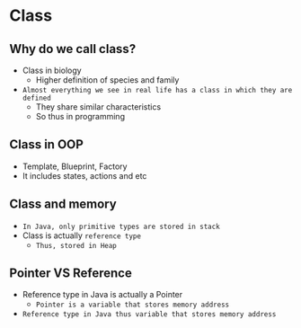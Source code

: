 # Class

## Why do we call class?

- Class in biology
  - Higher definition of species and family
- `Almost everything we see in real life has a class in which they are defined`
  - They share similar characteristics
  - So thus in programming


## Class in OOP
- Template, Blueprint, Factory
- It includes states, actions and etc

## Class and memory
- `In Java, only primitive types are stored in stack`
- Class is actually `reference type`
  - `Thus, stored in Heap`

## Pointer VS Reference
- Reference type in Java is actually a Pointer
  - `Pointer is a variable that stores memory address`
- `Reference type in Java thus variable that stores memory address`